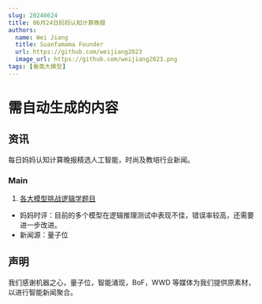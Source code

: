 ```yaml
---
slug: 20240624
title: 06月24日妈妈认知计算晚报
authors:
  name: Wei Jiang
  title: Suanfamama Founder
  url: https://github.com/weijiang2023
  image_url: https://github.com/weijiang2023.png
tags: [垂类大模型]
---
```


# 需自动生成的内容

## 资讯

每日妈妈认知计算晚报精选人工智能，时尚及教培行业新闻。

### Main

1. [各大模型挑战逻辑学题目](https://mp.weixin.qq.com/s/IZlRQwUQFzRl-_Fxq7dJ6g)

- 妈妈时评：目前的多个模型在逻辑推理测试中表现不佳，错误率较高，还需要进一步改进。
- 新闻源：量子位

## 声明

我们感谢机器之心，量子位，智能涌现，BoF，WWD 等媒体为我们提供原素材，以进行智能新闻聚合。
